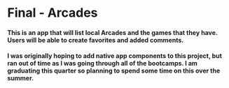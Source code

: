 # Final - Arcades 

#### This is an app that will list local Arcades and the games that they have.  Users will be able to create favorites and added comments.  

#### I was originally hoping to add native app components to this project, but ran out of time as I was going through all of the bootcamps.  I am graduating this quarter so planning to spend some time on this over the summer.
